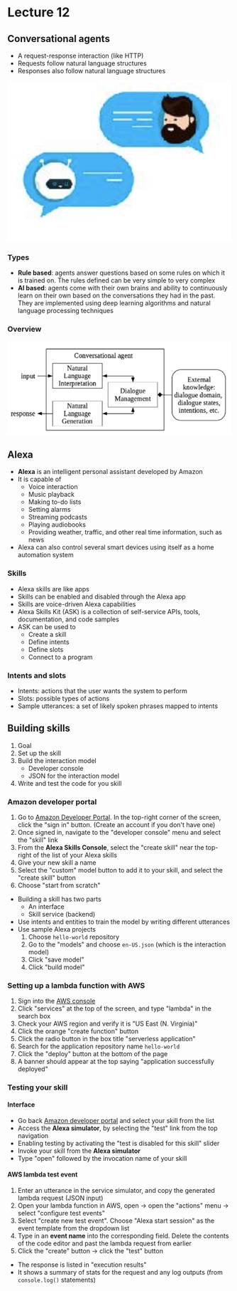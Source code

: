 # Lecture 12

## Conversational agents

- A request-response interaction (like HTTP)
- Requests follow natural language structures
- Responses also follow natural language structures

![Conversational Agents](./figures/conversational-agents.png)

### Types

- **Rule based**: agents answer questions based on some rules on which it is trained on. The rules defined can be very simple to very complex
- **AI based**: agents come with their own brains and ability to continuously learn on their own based on the conversations they had in the past. They are implemented using deep learning algorithms and natural language processing techniques

### Overview

![Agent Overview](./figures/agent-overview.png)

## Alexa

- **Alexa** is an intelligent personal assistant developed by Amazon
- It is capable of 
	- Voice interaction
	- Music playback
	- Making to-do lists
	- Setting alarms
	- Streaming podcasts
	- Playing audiobooks
	- Providing weather, traffic, and other real time information, such as news
- Alexa can also control several smart devices using itself as a home automation system

### Skills

- Alexa skills are like apps
- Skills can be enabled and disabled through the Alexa app
- Skills are voice-driven Alexa capabilities
- Alexa Skills Kit (ASK) is a collection of self-service APIs, tools, documentation, and code samples
- ASK can be used to
	- Create a skill
	- Define intents
	- Define slots
	- Connect to a program

### Intents and slots

- Intents: actions that the user wants the system to perform
- Slots: possible types of actions
- Sample utterances: a set of likely spoken phrases mapped to intents

## Building skills

1) Goal
2) Set up the skill
3) Build the interaction model
	- Developer console
	- JSON for the interaction model
4) Write and test the code for you skill

### Amazon developer portal

1) Go to [Amazon Developer Portal](https://developer.amazon.com/alexa/console/ask?exa). In the top-right corner of the screen, click the "sign in" button. (Create an account if you don't have one)
2) Once signed in, navigate to the "developer console" menu and select the "skill" link
3) From the **Alexa Skills Console**, select the "create skill" near the top-right of the list of your Alexa skills
4) Give your new skill a name
5) Select the "custom" model button to add it to your skill, and select the "create skill" button
6) Choose "start from scratch"

- Building a skill has two parts
	- An interface
	- Skill service (backend)
- Use intents and entities to train the model by writing different utterances
- Use sample Alexa projects
	1) Choose `hello-world` repository
	2) Go to the "models" and choose `en-US.json` (which is the interaction model)
	3) Click  "save model"
	4) Click "build model"

### Setting up a lambda function with AWS

1) Sign into the [AWS console](https://aws/amazon.com)
2) Click "services" at the top of the screen, and type "lambda" in the search box
3) Check your AWS region and verify it is "US East (N. Virginia)"
4) Click the orange "create function" button
5) Click the radio button in the box title "serverless application"
6) Search for the application repository name `hello-world`
7) Click the "deploy" button at the bottom of the page
8) A banner should appear at the top saying "application successfully deployed"

### Testing your skill

#### Interface

- Go back [Amazon developer portal](https://developer.amazon.com/alexa/console/ask?exa) and select your skill from the list
- Access the **Alexa simulator**, by selecting the "test" link from the top navigation
- Enabling testing by activating the "test is disabled for this skill" slider
- Invoke your skill from the **Alexa simulator**
- Type "open" followed by the invocation name of your skill

#### AWS lambda test event

1) Enter an utterance in the service simulator, and copy the generated lambda request (JSON input)
2) Open your lambda function in AWS, open -> open the "actions" menu -> select "configure test events"
3) Select "create new test event". Choose "Alexa start session" as the event template from the dropdown list
4) Type in an **event name** into the corresponding field. Delete the contents of the code editor and past the lambda request from earlier
5) Click the "create" button -> click the "test" button

- The response is listed in "execution results"
- It shows a summary of stats for the request and any log outputs (from `console.log()` statements)